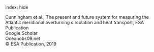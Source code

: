 index: hide

<div class="Citation">

  <div class="Citation-body">
    <div class="Citation-text">Cunningham et al., The present and future system for measuring the Atlantic meridional overturning circulation and heat transport, ESA Publication</div>
    <div class="Citation-links">
      <div class="CitationLink" data-href="https://scholar.google.com/scholar?q=The+present+and+future+system+for+measuring+the+Atlantic+meridional+overturning+circulation+and+heat+transport">
        <div class="CitationLink-icon CitationLink-Scholar"></div>
        <div class="CitationLink-text">Google Scholar</div>
      </div>
      <div class="CitationLink" data-href="http://www.oceanobs09.net/blog/?p=69">
        <div class="CitationLink-icon CitationLink-Publisher"></div>
        <div class="CitationLink-text">Oceanobs09.net</div>
      </div>
    </div>
  </div>
</div>


<div class="Citation-copy">
&copy; ESA Publication, 2019
</div>